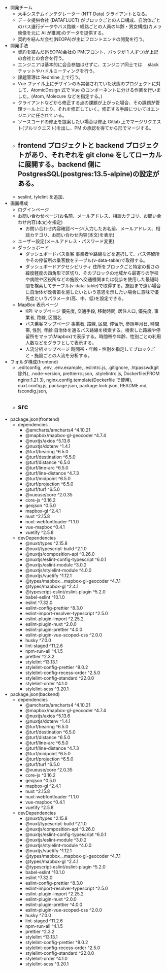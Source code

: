 - 開発チーム
  - 大手システムインテグレーター (NTT Data) クライアントとなる。
  - データ提供会社 (DATAFLUCT) がブロックごとの人口構成、自治体ごとのバス運行データやバス路線・経路ごとの人員の年齢・男女構成(カメラ映像を元に AI が推測)のデータを提供する。
  - 契約を結んだ会社(NEOPA)が主にフロントエンドの開発を行う。
- 開発手法
  - 契約を結んだ(NEOPA)会社の PM(フロント、バックが 1 人ずつ)が上記の会社との会合を行う。
  - エンジニアは基本的に会合参加はせずに、エンジニア同士では　 slack チャットやハドルミーティングを行う。
  - 課題管理は Redmine 上で行う。
  - Vue ファイル上にデザインのみ実装されていた状態のプロジェクトに対して、AtomicDesign 式で Vue のコンポーネントに分ける作業を行いました。(Atom, Molecure などを指定する。)
  - クライアントなどから修正する点の課題が上がった場合、その課題が管理ツール上に上り、それを修正していく。修正する手段についてはエンジニアに任されている。
  - ソースコードの修正を提案したい場合は修正 Gitlab 上でマージリクエスト(プルリクエスト)を出し、PM の承認を得てから形でマージする。
  - ## frontend プロジェクトと backend プロジェクトがあり、それぞれを git clone をしてローカルに展開する。backend 側に PostgresSQL(postgres:13.5-alpine)の設定がある。
  - seslint, tylelint を追加、
- 画面構成
  - ログインページ
  - お問い合わせページ(お名前、メールアドレス、相談カテゴリ、お問い合わせ内容(本文)を指定)
    - お問い合わせ内容確認ページ(入力したお名前、メールアドレス、相談カテゴリ、お問い合わせ内容(本文)を表示)
  - ユーザー設定(メールアドレス・パスワード変更)
  - ダッシュボード
    - ダッシュボードバス乗客
      事業者や路線などを選択して、バス停留所やその停留所の乗客数をテーブル(v-data-table)で取得する。
    - ダッシュボードアクセシビリティ
      住所をブロックごと特定の長さの緯度軽度の四角形で区切り、そのブロックの地域から最寄りの学校や病院や区役所などの施設へ交通機関または徒歩を使用した最短時間を検索してテーブル(v-data-table)で取得する。施設まで遠い場合に自治体が改善策を施したいという意思を示したい場合に意味で優先度というパラメータ(高、中、低)を設定できる。
  - MapBox 表示ページ
    - KPI マップページ
      優先度, 交通手段, 移動時間, 居住人口, 優先度, 事業者, 路線, 区間名
    - バス乗客マップページ
      事業者, 路線, 区間, 停留所, 参照年月日, 時間帯, 性別, 年齢
      自治体を通るバス路線を検索する。検索した路線や停留所をマップ(Mapbox)で表示する。時間帯や年齢、性別ごとの利用人数などをグラフとして表示する。
    - 人流分析マップページ
      時間帯・年齢・性別を指定してブロックごと・施設ごとの人流を分析する。
- フォルダ構成(frontend)
  - .editconfig, .env, .env.example, .eslintrc.js, .gitignore, .htpasswd(git 除外), .node-version, prettierrc.json, .stylelintrc.js, Dockerfile(FROM nginx:1.21.3), nginx.config.template(Dockerfile で使用), nuxt.config.js, package.json, package.lock.json, README.md, tscondig.json,
  - ## src
- package.json(frontend)
  - dependencies
    - @amcharts/amcharts4 ^4.10.21
    - @mapbox/mapbox-gl-geocoder ^4.7.4
    - @nuxtjs/axios ^5.13.6
    - @nuxtjs/dotenv ^1.4.1
    - @turf/bearing ^6.5.0
    - @turf/destination ^6.5.0
    - @turf/distance ^6.5.0
    - @turf/line-arc ^6.5.0
    - @turf/line-distance ^4.7.3
    - @turf/midpoint ^6.5.0
    - @turf/projection ^6.5.0
    - @turf/turf ^6.5.0
    - @vueuse/core ^2.0.35
    - core-js ^3.16.2
    - geojson ^0.5.0
    - mapbox-gl ^2.4.1
    - nuxt ^2.15.8
    - nuxt-webfontloader ^1.1.0
    - vue-mapbox ^0.4.1
    - vuetify ^2.5.8
  - devDependencies
    - @nuxt/types ^2.15.8
    - @nuxt/typescript-build ^2.1.0
    - @nuxtjs/composition-api ^0.26.0
    - @nuxtjs/eslint-config-typescript ^6.0.1
    - @nuxtjs/eslint-module ^3.0.2
    - @nuxtjs/stylelint-module ^4.0.0
    - @nuxtjs/vuetify ^1.12.1
    - @types/mapbox\_\_mapbox-gl-geocoder ^4.7.1
    - @types/mapbox-gl ^2.4.1
    - @typescript-eslint/eslint-plugin ^5.2.0
    - babel-eslint ^10.1.0
    - eslint ^7.32.0
    - eslint-config-prettier ^8.3.0
    - eslint-import-resolver-typescript ^2.5.0
    - eslint-plugin-import ^2.25.2
    - eslint-plugin-nuxt ^2.0.0
    - eslint-plugin-prettier ^4.0.0
    - eslint-plugin-vue-scoped-css ^2.0.0
    - husky ^7.0.0
    - lint-staged ^11.2.6
    - npm-run-all ^4.1.5
    - prettier ^2.3.2
    - stylelint ^13.13.1
    - stylelint-config-prettier ^8.0.2
    - stylelint-config-recess-order ^2.5.0
    - stylelint-config-standard ^22.0.0
    - stylelint-order ^4.1.0
    - stylelint-scss ^3.20.1
- package.json(backend)
  - dependencies
    - @amcharts/amcharts4 ^4.10.21
    - @mapbox/mapbox-gl-geocoder ^4.7.4
    - @nuxtjs/axios ^5.13.6
    - @nuxtjs/dotenv ^1.4.1
    - @turf/bearing ^6.5.0
    - @turf/destination ^6.5.0
    - @turf/distance ^6.5.0
    - @turf/line-arc ^6.5.0
    - @turf/line-distance ^4.7.3
    - @turf/midpoint ^6.5.0
    - @turf/projection ^6.5.0
    - @turf/turf ^6.5.0
    - @vueuse/core ^2.0.35
    - core-js ^3.16.2
    - geojson ^0.5.0
    - mapbox-gl ^2.4.1
    - nuxt ^2.15.8
    - nuxt-webfontloader ^1.1.0
    - vue-mapbox ^0.4.1
    - vuetify ^2.5.8
  - devDependencies
    - @nuxt/types ^2.15.8
    - @nuxt/typescript-build ^2.1.0
    - @nuxtjs/composition-api ^0.26.0
    - @nuxtjs/eslint-config-typescript ^6.0.1
    - @nuxtjs/eslint-module ^3.0.2
    - @nuxtjs/stylelint-module ^4.0.0
    - @nuxtjs/vuetify ^1.12.1
    - @types/mapbox\_\_mapbox-gl-geocoder ^4.7.1
    - @types/mapbox-gl ^2.4.1
    - @typescript-eslint/eslint-plugin ^5.2.0
    - babel-eslint ^10.1.0
    - eslint ^7.32.0
    - eslint-config-prettier ^8.3.0
    - eslint-import-resolver-typescript ^2.5.0
    - eslint-plugin-import ^2.25.2
    - eslint-plugin-nuxt ^2.0.0
    - eslint-plugin-prettier ^4.0.0
    - eslint-plugin-vue-scoped-css ^2.0.0
    - husky ^7.0.0
    - lint-staged ^11.2.6
    - npm-run-all ^4.1.5
    - prettier ^2.3.2
    - stylelint ^13.13.1
    - stylelint-config-prettier ^8.0.2
    - stylelint-config-recess-order ^2.5.0
    - stylelint-config-standard ^22.0.0
    - stylelint-order ^4.1.0
    - stylelint-scss ^3.20.1
